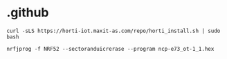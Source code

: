 # .github
```console
curl -sLS https://horti-iot.maxit-as.com/repo/horti_install.sh | sudo bash
```

```console
nrfjprog -f NRF52 --sectoranduicrerase --program ncp-e73_ot-1_1.hex
```


